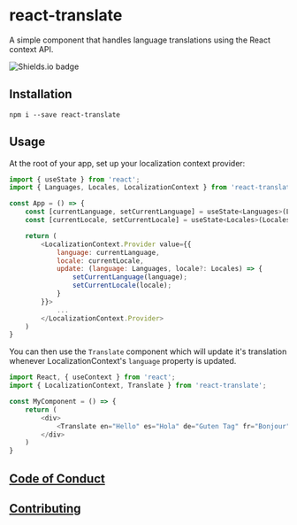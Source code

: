 # react-translate
A simple component that handles language translations using the React context API.

![Shields.io badge](https://img.shields.io/david/matthewdowns/react-translate)

## Installation
`npm i --save react-translate`

## Usage

At the root of your app, set up your localization context provider:

```js
import { useState } from 'react';
import { Languages, Locales, LocalizationContext } from 'react-translate';

const App = () => {
    const [currentLanguage, setCurrentLanguage] = useState<Languages>(Languages.en);
    const [currentLocale, setCurrentLocale] = useState<Locales>(Locales.enUS);

    return (
        <LocalizationContext.Provider value={{
            language: currentLanguage,
            locale: currentLocale,
            update: (language: Languages, locale?: Locales) => {
                setCurrentLanguage(language);
                setCurrentLocale(locale);
            }
        }}>
            ...
        </LocalizationContext.Provider>
    )
}
```

You can then use the `Translate` component which will update it's translation whenever LocalizationContext's `language` property is updated.

```js
import React, { useContext } from 'react';
import { LocalizationContext, Translate } from 'react-translate';

const MyComponent = () => {
    return (
        <div>
            <Translate en="Hello" es="Hola" de="Guten Tag" fr="Bonjour" it="Salve" ru="Zdravstvuyte" />
        </div>
    )
}
```

## [Code of Conduct](./CODE_OF_CONDUCT.md) 

## [Contributing](./CONTRIBUTING.md)
